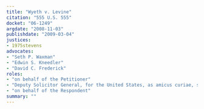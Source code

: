 ```yaml
---
title: "Wyeth v. Levine"
citation: "555 U.S. 555"
docket: "06-1249"
argdate: "2008-11-03"
publishdate: "2009-03-04"
justices:
- 1975stevens
advocates:
- "Seth P. Waxman"
- "Edwin S. Kneedler"
- "David C. Frederick"
roles:
- "on behalf of the Petitioner"
- "Deputy Solicitor General, for the United States, as amicus curiae, supporting the Petitioner"
- "on behalf of the Respondent"
summary: ""
---
```


